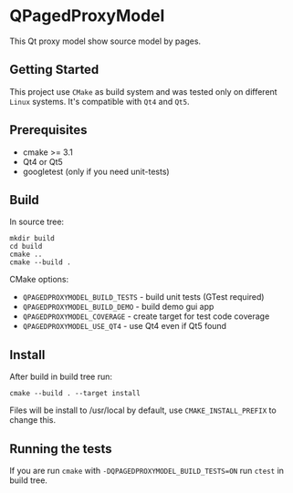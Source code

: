 # QPagedProxyModel

This Qt proxy model show source model by pages.

## Getting Started

This project use `CMake` as build system and was tested only on different
`Linux` systems. It's compatible with `Qt4` and `Qt5`.

## Prerequisites

* cmake >= 3.1
* Qt4 or Qt5
* googletest (only if you need unit-tests)

## Build

In source tree:

```shell
mkdir build
cd build
cmake ..
cmake --build . 
```

CMake options:

* `QPAGEDPROXYMODEL_BUILD_TESTS` - build unit tests (GTest required)
* `QPAGEDPROXYMODEL_BUILD_DEMO` - build demo gui app
* `QPAGEDPROXYMODEL_COVERAGE` - create target for test code coverage
* `QPAGEDPROXYMODEL_USE_QT4` - use Qt4 even if Qt5 found

## Install

After build in build tree run:

```shell
cmake --build . --target install
```
Files will be install to /usr/local by default, use `CMAKE_INSTALL_PREFIX` to change this.

## Running the tests

If you are run `cmake` with `-DQPAGEDPROXYMODEL_BUILD_TESTS=ON` run `ctest` in build tree.

